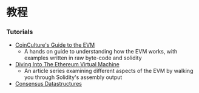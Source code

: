 # 教程

### Tutorials

* [CoinCulture's Guide to the EVM](https://github.com/CoinCulture/evm-tools/blob/master/analysis/guide.md)
  * A hands on guide to understanding how the EVM works, with examples written in raw byte-code and solidity
* [Diving Into The Ethereum Virtual Machine](https://medium.com/@hayeah/diving-into-the-ethereum-vm-6e8d5d2f3c30)
  * An article series examining different aspects of the EVM by walking you through Solidity's assembly output
* [Consensus Datastructures](https://github.com/ethereum/wiki/wiki/Consensus-Datastructures)


